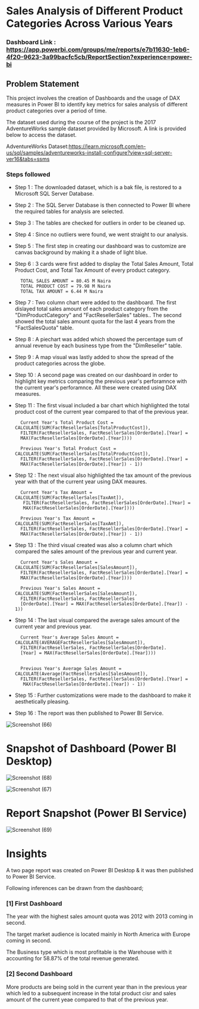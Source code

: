 # Sales Analysis of Different Product Categories Across Various Years

### Dashboard Link : https://app.powerbi.com/groups/me/reports/e7b11630-1eb6-4f20-9623-3a99bacfc5cb/ReportSection?experience=power-bi

## Problem Statement

This project involves the creation of Dashboards and the usage of DAX measures in Power BI to identify key metrics for sales analysis of different product categories over a period of time.

The dataset used during the course of the project is the 2017 AdventureWorks sample dataset provided by Microsoft. A link is provided below to access the dataset.

AdventureWorks Dataset:https://learn.microsoft.com/en-us/sql/samples/adventureworks-install-configure?view=sql-server-ver16&tabs=ssms

### Steps followed 

- Step 1 : The downloaded dataset, which is a bak file, is restored to a Microsoft SQL Server Database.

- Step 2 : The SQL Server Database is then connected to Power BI where the required tables for analysis are selected.

- Step 3 : The tables are checked for outliers in order to be cleaned up.

- Step 4 : Since no outliers were found, we went straight to our analysis.

- Step 5 : The first step in creating our dashboard was to customize are canvas background by making it a shade of light blue.

- Step 6 : 3 cards were first added to display the Total Sales Amount, Total Product Cost, and Total Tax Amount of every product category.

        TOTAL SALES AMOUNT = 80.45 M Naira
        TOTAL PRODUCT COST = 79.98 M Naira
        TOTAL TAX AMOUNT = 6.44 M Naira

- Step 7 : Two column chart were added to the dashboard. The first dislayed total sales amount of each product category from the "DimProductCategory" and "FactResellerSales" tables.. The second showed the total sales amount quota for the last 4 years from the "FactSalesQuota" table.

- Step 8 : A piechart was added which showed the percentage sum of annual revenue by each business type from the "DimReseller" table.

- Step 9 : A map visual was lastly added to show the spread of the product categories across the globe.

- Step 10 : A second page was created on our dashboard in order to highlight key metrics comparing the previous year's perforamnce with the current year's perforamnce. All these were created using DAX measures.

- Step 11 : The first visual included a bar chart which highlighted the total product cost of the current year compared to that of the previous year.

        Current Year's Total Product Cost = CALCULATE(SUM(FactResellerSales[TotalProductCost]), 
        FILTER(FactResellerSales, FactResellerSales[OrderDate].[Year] = 
        MAX(FactResellerSales[OrderDate].[Year]))) 

        Previous Year's Total Product Cost = CALCULATE(SUM(FactResellerSales[TotalProductCost]), 
        FILTER(FactResellerSales, FactResellerSales[OrderDate].[Year] = 
        MAX(FactResellerSales[OrderDate].[Year]) - 1))

- Step 12 : The next visual also highlighted the tax amount of the previous year with that of the current year using DAX meaures.

        Current Year's Tax Amount = CALCULATE(SUM(FactResellerSales[TaxAmt]),
         FILTER(FactResellerSales, FactResellerSales[OrderDate].[Year] = 
         MAX(FactResellerSales[OrderDate].[Year])))

        Previous Year's Tax Amount = CALCULATE(SUM(FactResellerSales[TaxAmt]), 
        FILTER(FactResellerSales, FactResellerSales[OrderDate].[Year] = 
        MAX(FactResellerSales[OrderDate].[Year]) - 1))
        
- Step 13 : The third visual created was also a column chart which compared the sales amount of the previous year and current year.

        Current Year's Sales Amount = CALCULATE(SUM(FactResellerSales[SalesAmount]), 
        FILTER(FactResellerSales, FactResellerSales[OrderDate].[Year] = 
        MAX(FactResellerSales[OrderDate].[Year])))

        Previous Year's Sales Amount = CALCULATE(SUM(FactResellerSales[SalesAmount]), 
        FILTER(FactResellerSales, FactResellerSales
        [OrderDate].[Year] = MAX(FactResellerSales[OrderDate].[Year]) - 1))

    
- Step 14 : The last visual compared the average sales amount of the current year and previous year.

        Current Year's Average Sales Amount = CALCULATE(AVERAGEFactResellerSales[SalesAmount]),
        FILTER(FactResellerSales, FactResellerSales[OrderDate].
        [Year] = MAX(FactResellerSales[OrderDate].[Year])))


        Previous Year's Average Sales Amount = CALCULATE(Average(FactResellerSales[SalesAmount]), 
        FILTER(FactResellerSales, FactResellerSales[OrderDate].[Year] =
         MAX(FactResellerSales[OrderDate].[Year]) - 1))

- Step 15 : Further customizations were made to the dashboard to make it aesthetically pleasing.

 
 - Step 16 : The report was then published to Power BI Service.
 
 
![Screenshot (66)](https://github.com/JKristilere/JKristilere.github.io/assets/120747811/b205303c-b031-435f-911e-f704901bfb45)


# Snapshot of  Dashboard (Power BI Desktop)

![Screenshot (68)](https://github.com/JKristilere/JKristilere.github.io/assets/120747811/e0064a04-e526-491a-b26c-b295602f4fa6)
 
![Screenshot (67)](https://github.com/JKristilere/JKristilere.github.io/assets/120747811/daeb50bd-bfa9-4573-ac20-cf55c2d97b4f)


 # Report Snapshot (Power BI Service)

 
![Screenshot (69)](https://github.com/JKristilere/JKristilere.github.io/assets/120747811/d3d30fed-acf4-4517-af01-b389445e63d0)



# Insights

A two page report was created on Power BI Desktop & it was then published to Power BI Service.

Following inferences can be drawn from the dashboard;

### [1] First Dashboard

The year with the highest sales amount quota was 2012 with 2013 coming in second.

The target market audience is located mainly in North America with Europe coming in second.

The Business type which is most profitable is the Warehouse with it accounting for 58.87% of the total revenue generated.

### [2] Second Dashboard

More products are being sold in the current year than in the previous year which led to a subsequent increase in the total product cisr and sales amount of the current yeae compared to that of the previous year.

